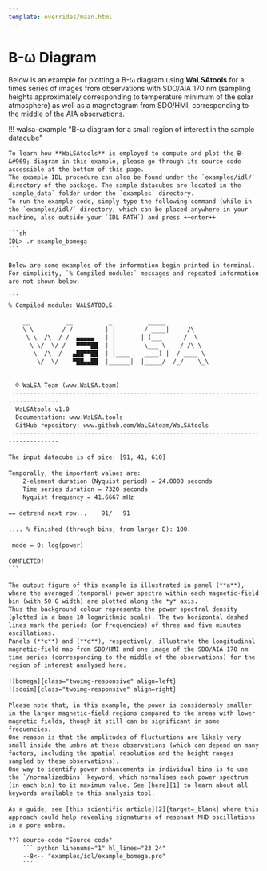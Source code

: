 ```yaml
---
template: overrides/main.html
---
```


# B-&#969; Diagram

Below is an example for plotting a B-&#969; diagram using **WaLSAtools** for a times series of images from observations with SDO/AIA 170 nm (sampling heights approximately corresponding to temperature minimum of the solar atmosphere) as well as a magnetogram from SDO/HMI, corresponding to the middle of the AIA observations.

  [1]: introduction.md

!!! walsa-example "B-&#969; diagram for a small region of interest in the sample datacube"

	To learn how **WaLSAtools** is employed to compute and plot the B-&#969; diagram in this example, please go through its source code accessible at the bottom of this page. 
	The example IDL procedure can also be found under the `examples/idl/` directory of the package. The sample datacubes are located in the `sample_data` folder under the `examples` directory. 
	To run the example code, simply type the following command (while in the `examples/idl/` directory, which can be placed anywhere in your machine, also outside your `IDL PATH`) and press ++enter++ 

	```sh
	IDL> .r example_bomega
	```
	 
	Below are some examples of the information begin printed in terminal. For simplicity, `% Compiled module:` messages and repeated information are not shown below.

	```
	% Compiled module: WALSATOOLS.

	    __          __          _          _____
	    \ \        / /         | |        / ____|     /\
	     \ \  /\  / /  ▄▄▄▄▄   | |       | (___      /  \
	      \ \/  \/ /   ▀▀▀▀██  | |        \___ \    / /\ \
	       \  /\  /   ▄██▀▀██  | |____    ____) |  / ____ \
	        \/  \/    ▀██▄▄██  |______|  |_____/  /_/    \_\


	  © WaLSA Team (www.WaLSA.team)
	 -----------------------------------------------------------------------------------
	  WaLSAtools v1.0
	  Documentation: www.WaLSA.tools
	  GitHub repository: www.github.com/WaLSAteam/WaLSAtools
	 -----------------------------------------------------------------------------------
	 
	The input datacube is of size: [91, 41, 610]

	Temporally, the important values are:
	    2-element duration (Nyquist period) = 24.0000 seconds
	    Time series duration = 7320 seconds
	    Nyquist frequency = 41.6667 mHz
		
	== detrend next row...    91/   91	 
	 
	.... % finished (through bins, from larger B): 100.
	
	 mode = 0: log(power)

	COMPLETED! 
	```
	
	The output figure of this example is illustrated in panel (**a**), where the averaged (temporal) power spectra within each magnetic-field bin (with 50 G width) are plotted along the *y* axis.
	Thus the background colour represents the power spectral density (plotted in a base 10 logarithmic scale). The two horizontal dashed lines mark the periods (or frequencies) of three and five minutes oscillations.
	Panels (**c**) and (**d**), respectively, illustrate the longitudinal magnetic-field map from SDO/HMI and one image of the SDO/AIA 170 nm time series (corresponding to the middle of the observations) for the region of interest analysed here.
	
	![bomega]{class="twoimg-responsive" align=left}
	![sdoim]{class="twoimg-responsive" align=right}
	
	Please note that, in this example, the power is considerably smaller in the larger magnetic-field regions compared to the areas with lower magnetic fields, though it still can be significant in some frequencies.
	One reason is that the amplitudes of fluctuations are likely very small inside the umbra at these observations (which can depend on many factors, including the spatial resolution and the height ranges sampled by these observations).
	One way to identify power enhancements in individual bins is to use the `/normalizedbins` keyword, which normalises each power spectrum (in each bin) to it maximum value. See [here][1] to learn about all keywords available to this analysis tool.
	
	As a guide, see [this scientific article][2]{target=_blank} where this approach could help revealing signatures of resonant MHD oscillations in a pore umbra.
	
  [bomega]: ../images/idl/WaLSAtools_b-omega.jpg
  [sdoim]: ../images/idl/sdo_images.jpg
  [1]: WaLSAtools.md
  [2]: https://arxiv.org/pdf/2103.11639.pdf
  
	??? source-code "Source code"
	    ``` python linenums="1" hl_lines="23 24"
	    --8<-- "examples/idl/example_bomega.pro"
	    ```

<br>